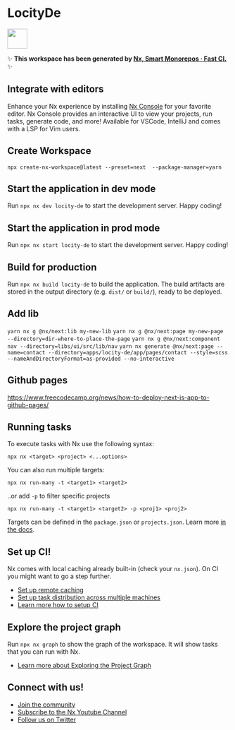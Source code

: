 # LocityDe

<a alt="Nx logo" href="https://nx.dev" target="_blank" rel="noreferrer"><img src="https://raw.githubusercontent.com/nrwl/nx/master/images/nx-logo.png" width="45"></a>

✨ **This workspace has been generated by [Nx, Smart Monorepos · Fast CI.](https://nx.dev)** ✨

## Integrate with editors

Enhance your Nx experience by installing [Nx Console](https://nx.dev/nx-console) for your favorite editor. Nx Console
provides an interactive UI to view your projects, run tasks, generate code, and more! Available for VSCode, IntelliJ and
comes with a LSP for Vim users.

## Create Workspace

`npx create-nx-workspace@latest --preset=next  --package-manager=yarn`

## Start the application in dev mode

Run `npx nx dev locity-de` to start the development server. Happy coding!

## Start the application in prod mode

Run `npx nx start locity-de` to start the development server. Happy coding!

## Build for production

Run `npx nx build locity-de` to build the application. The build artifacts are stored in the output directory (e.g. `dist/` or `build/`), ready to be deployed.

## Add lib

`yarn nx g @nx/next:lib my-new-lib`
`yarn nx g @nx/next:page my-new-page --directory=dir-where-to-place-the-page`
`yarn nx g @nx/next:component nav --directory=libs/ui/src/lib/nav`
`yarn nx generate @nx/next:page --name=contact --directory=apps/locity-de/app/pages/contact --style=scss --nameAndDirectoryFormat=as-provided --no-interactive`

## Github pages

https://www.freecodecamp.org/news/how-to-deploy-next-js-app-to-github-pages/

## Running tasks

To execute tasks with Nx use the following syntax:

```
npx nx <target> <project> <...options>
```

You can also run multiple targets:

```
npx nx run-many -t <target1> <target2>
```

..or add `-p` to filter specific projects

```
npx nx run-many -t <target1> <target2> -p <proj1> <proj2>
```

Targets can be defined in the `package.json` or `projects.json`. Learn more [in the docs](https://nx.dev/features/run-tasks).

## Set up CI!

Nx comes with local caching already built-in (check your `nx.json`). On CI you might want to go a step further.

- [Set up remote caching](https://nx.dev/features/share-your-cache)
- [Set up task distribution across multiple machines](https://nx.dev/nx-cloud/features/distribute-task-execution)
- [Learn more how to setup CI](https://nx.dev/recipes/ci)

## Explore the project graph

Run `npx nx graph` to show the graph of the workspace.
It will show tasks that you can run with Nx.

- [Learn more about Exploring the Project Graph](https://nx.dev/core-features/explore-graph)

## Connect with us!

- [Join the community](https://nx.dev/community)
- [Subscribe to the Nx Youtube Channel](https://www.youtube.com/@nxdevtools)
- [Follow us on Twitter](https://twitter.com/nxdevtools)
